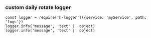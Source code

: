 ### custom daily rotate logger
```
const logger = require('h-logger')({service: 'myService', path: 'logs'})
logger.info('message', 'text' || object)
logger.info('message', 'text' || object)
```